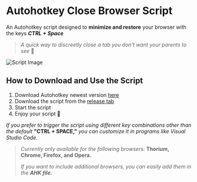 # Autohotkey Close Browser Script

An Autohotkey script designed to **minimize and restore** your browser with the keys ***CTRL + Space***
> *A quick way to discreetly close a tab you don't want your parents to see* 👀

![Script Image](https://i.imgur.com/05zYGof.png)

## How to Download and Use the Script
1. Download Autohotkey newest version [here](https://www.autohotkey.com/)
2. Download the script from the [release tab](https://github.com/DaPiCu/ahk-close-window-script/releases/tag/Script)
3. Start the script
4. Enjoy your script 👀

*If you prefer to trigger the script using different key combinations other than the default* **"CTRL + SPACE,"** *you can customize it in programs like Visual Studio Code.*

>*Currently only available for the following browsers:* **Thorium, Chrome, Firefox, and Opera.**
>
>*If you want to include additional browsers, you can easily add them in the* ***AHK file.***
